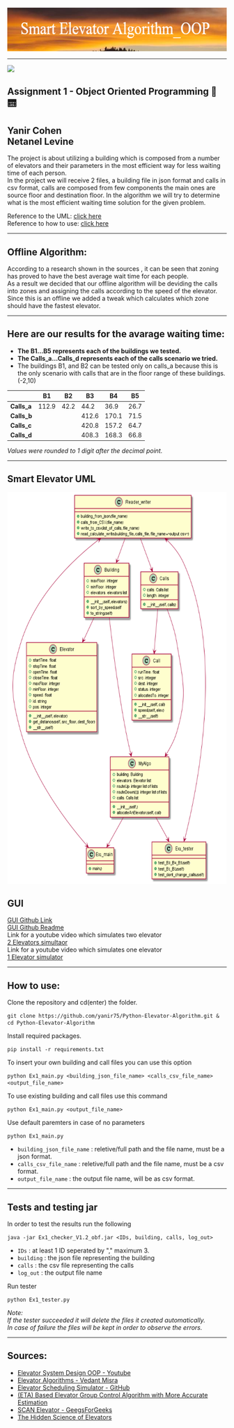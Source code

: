 
   <p align="center">
    <img width="600" height="100" src="https://github.com/yanir75/Ex1_oop/blob/main/Images/header1.png"> 
   </p>  
   
---
![](https://img.shields.io/aur/last-modified/google-chrome)   
## Assignment 1 - Object Oriented Programming :office: :elevator:
**Yanir Cohen**  
**Netanel Levine** 
--- 
The project is about utilizing a building which is composed from a number of elevators and their parameters in the most efficient way for less waiting time of each person.  
In the project we will receive 2 files, a building file in json format and calls in csv format, calls are composed from few components the main ones are source floor and destination floor. In the algorithm we will try to determine what is the most efficient waiting time solution for the given problem.  
  
Reference to the UML: [ click here](#Smart-Elevator-UML)  
Reference to how to use: [ click here](#How-to-use)  
  
  
---
## Offline Algorithm:

According to a research shown in the sources , it can be seen that zoning has proved to have the best average wait time for each people.  
As a result we decided that our offline algorithm will be deviding the calls into zones and assigning the calls according to the speed of the elevator.  
Since this is an offline we added a tweak which calculates which zone should have the fastest elevator.  

---

## Here are our results for the avarage waiting time:
   - **The B1...B5 represents each of the buildings we tested.** 
   - **The Calls_a...Calls_d  represents each of the calls scenario we tried.** 
   - The buildings B1, and B2 can be tested only on calls_a because this is the only scenario with calls that are in the floor range of these buildings. (-2,10)  

|           | **B1** | **B2** | **B3** | **B4** | **B5** |
|-----------|--------|--------|--------|--------|--------|
|**Calls_a**|	112.9	 | 42.2   |	44.2   | 36.9   |	26.7   |
|**Calls_b**|		     |        | 412.6  | 170.1  |	71.5   |
|**Calls_c**|		     |        | 420.8  | 157.2  |	64.7   |
|**Calls_d**|		     |        | 408.3  | 168.3  |	66.8   |  

 *Values were rounded to 1 digit after the decimal point.*    
 
---
## Smart Elevator UML

   
   <p align="center">
    <img width="800" height="900" src="https://github.com/yanir75/Ex1_oop/blob/main/Images/Smart%20Elevator%20UML.png">
   </p>

## GUI
[GUI Github Link](https://github.com/yanir75/ElevUi)  
[GUI Github Readme](https://github.com/yanir75/ElevUi/blob/master/README.md)  
Link for a youtube video which simulates two elevator  
[2 Elevators simultaor](https://youtu.be/HnYb2Hm9wEg)  
Link for a youtube video which simulates one elevator   
[1 Elevator simulator](https://youtu.be/-tUELfBsF24)

---


## How to use:
Clone the repository and cd(enter) the folder.
```
git clone https://github.com/yanir75/Python-Elevator-Algorithm.git & cd Python-Elevator-Algorithm
```
Install required packages.
```
pip install -r requirements.txt
``` 
To insert your own building and call files you can use this option
```
python Ex1_main.py <building_json_file_name> <calls_csv_file_name> <output_file_name>
```
To use existing building and call files use this command
```
python Ex1_main.py <output_file_name>
```
Use default paremters in case of no parameters
```
python Ex1_main.py
```
* `building_json_file_name` : reletive/full path and the file name, must be a json format.
* `calls_csv_file_name` : reletive/full path and the file name, must be a csv format.
* `output_file_name` : the output file name, will be as csv format.  
------
## Tests and testing jar
In order to test the results run the following
```
java -jar Ex1_checker_V1.2_obf.jar <IDs, building, calls, log_out>
```  
* `IDs` : at least 1 ID seperated by "," maximum 3.  
* `building` : the json file representing the building  
* `calls` : the csv file representing the calls  
* `log_out` : the output file name   

Run tester  
```
python Ex1_tester.py
```
*Note:*     
*If the tester succeeded it will delete the files it created automatically.*  
*In case of failure the files will be kept in order to observe the errors.*  

------
## Sources:

  - <a href="https://www.youtube.com/watch?v=siqiJAJWUVg">Elevator System Design OOP - Youtube</a>
  - <a href="http://vedantmisra.com/elevator-algorithms/">Elevator Algorithms - Vedant Misra</a>
  - <a href="https://github.com/00111000/Elevator-Scheduling-Simulator">Elevator Scheduling Simulator - GitHub</a>
  - <a href="https://www.researchgate.net/publication/31595225_Estimated_Time_of_Arrival_ETA_Based_Elevator_Group_Control_Algorithm_with_More_Accurate_Estimation">(ETA) Based Elevator Group Control Algorithm with More Accurate Estimation</a>
  - <a href="https://www.geeksforgeeks.org/scan-elevator-disk-scheduling-algorithms/">SCAN Elevator - GeegsForGeeks</a>
  - <a href="https://www.popularmechanics.com/technology/infrastructure/a20986/the-hidden-science-of-elevators/">The
   Hidden Science of Elevators</a>
